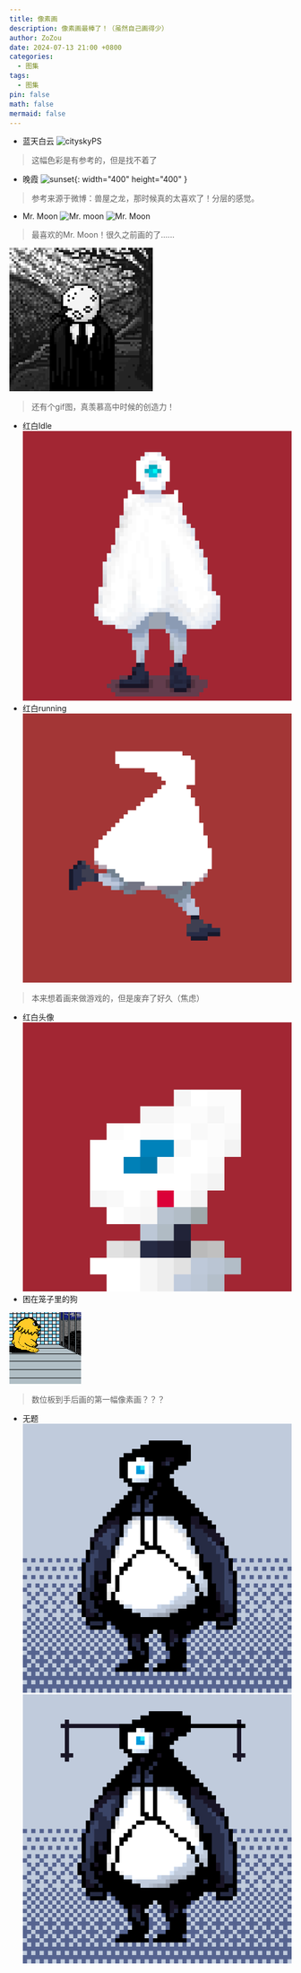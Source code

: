 ```yaml
---
title: 像素画
description: 像素画最棒了！（虽然自己画得少）
author: ZoZou
date: 2024-07-13 21:00 +0800
categories:
  - 图集
tags:
  - 图集
pin: false
math: false
mermaid: false
---
```

- 蓝天白云
![cityskyPS](https://cdn.jsdelivr.net/gh/ZoZou02/zozou-pic/cityskyPS.png)
> 这幅色彩是有参考的，但是找不着了

- 晚霞
![sunset](https://cdn.jsdelivr.net/gh/ZoZou02/zozou-pic/sunset.png){: width="400" height="400" }
> 参考来源于微博：兽屋之龙，那时候真的太喜欢了！分层的感觉。

- Mr. Moon
![Mr. moon](https://cdn.jsdelivr.net/gh/ZoZou02/zozou-pic/Mr.%20moon%20(2).png)
![Mr. Moon](https://cdn.jsdelivr.net/gh/ZoZou02/zozou-pic/Mr.%20Moon.png)
> 最喜欢的Mr. Moon！很久之前画的了......

![](src/img/Mr.%20moon.gif)
> 还有个gif图，真羡慕高中时候的创造力！

- 红白Idle
![](src/img/redwhilte.gif)
- 红白running
![](src/img/big-export.gif)
> 本来想着画来做游戏的，但是废弃了好久（焦虑）

- 红白头像
![](src/img/zozou@3x.png)
- 困在笼子里的狗

![](src/img/cagedog.png)
> 数位板到手后画的第一幅像素画？？？

- 无题
![](src/img/The%20white%202.png)
![](src/img/The%20white.png)
